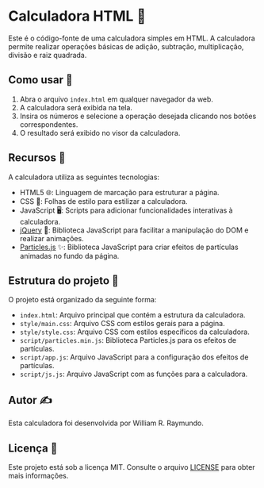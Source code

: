 # Calculadora HTML 🧮

Este é o código-fonte de uma calculadora simples em HTML. A calculadora permite realizar operações básicas de adição, subtração, multiplicação, divisão e raiz quadrada.

## Como usar 🚀

1. Abra o arquivo `index.html` em qualquer navegador da web.
2. A calculadora será exibida na tela.
3. Insira os números e selecione a operação desejada clicando nos botões correspondentes.
4. O resultado será exibido no visor da calculadora.

## Recursos 🔧

A calculadora utiliza as seguintes tecnologias:

- HTML5 🌐: Linguagem de marcação para estruturar a página.
- CSS 🎨: Folhas de estilo para estilizar a calculadora.
- JavaScript 🖥️: Scripts para adicionar funcionalidades interativas à calculadora.
- [jQuery](https://jquery.com/) 🤖: Biblioteca JavaScript para facilitar a manipulação do DOM e realizar animações.
- [Particles.js](https://vincentgarreau.com/particles.js/) ✨: Biblioteca JavaScript para criar efeitos de partículas animadas no fundo da página.

## Estrutura do projeto 📁

O projeto está organizado da seguinte forma:

- `index.html`: Arquivo principal que contém a estrutura da calculadora.
- `style/main.css`: Arquivo CSS com estilos gerais para a página.
- `style/style.css`: Arquivo CSS com estilos específicos da calculadora.
- `script/particles.min.js`: Biblioteca Particles.js para os efeitos de partículas.
- `script/app.js`: Arquivo JavaScript para a configuração dos efeitos de partículas.
- `script/js.js`: Arquivo JavaScript com as funções para a calculadora.

## Autor ✍️

Esta calculadora foi desenvolvida por William R. Raymundo.

## Licença 📄

Este projeto está sob a licença MIT. Consulte o arquivo [LICENSE](LICENSE) para obter mais informações.
